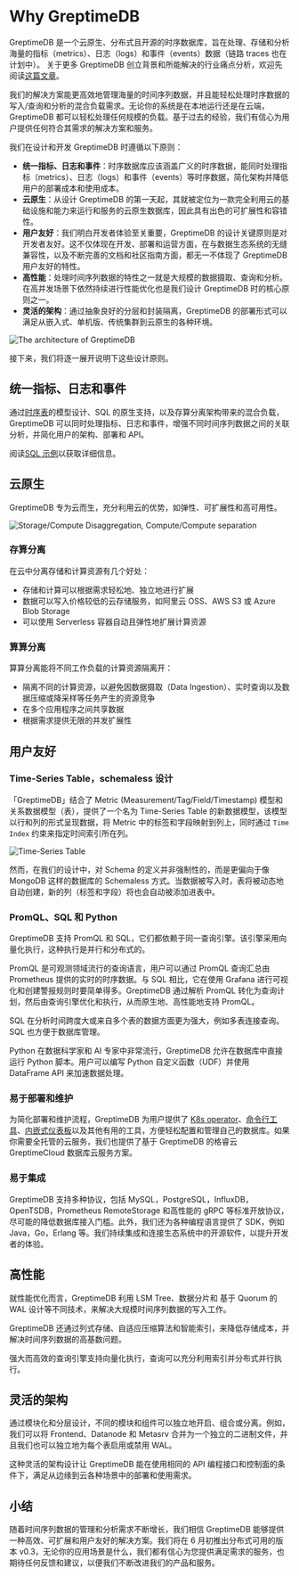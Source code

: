 # Why GreptimeDB

GreptimeDB 是一个云原生、分布式且开源的时序数据库，旨在处理、存储和分析海量的指标（metrics）、日志（logs）和事件（events）数据（链路 traces 也在计划中）。
关于更多 GreptimeDB 创立背景和所能解决的行业痛点分析，欢迎先阅读[这篇文章](https://mp.weixin.qq.com/s/lTXXsBziCIjJJSCQEW-unw)。

我们的解决方案能更高效地管理海量的时间序列数据，并且能轻松处理时序数据的写入/查询和分析的混合负载需求。无论你的系统是在本地运行还是在云端，GreptimeDB 都可以轻松处理任何规模的负载。基于过去的经验，我们有信心为用户提供任何符合其需求的解决方案和服务。

我们在设计和开发 GreptimeDB 时遵循以下原则：

- **统一指标、日志和事件**：时序数据库应该涵盖广义的时序数据，能同时处理指标（metrics）、日志（logs）和事件（events）等时序数据，简化架构并降低用户的部署成本和使用成本。
- **云原生**：从设计 GreptimeDB 的第一天起，其就被定位为一款完全利用云的基础设施和能力来运行和服务的云原生数据库，因此具有出色的可扩展性和容错性。
- **用户友好**：我们明白开发者体验至关重要，GreptimeDB 的设计关键原则是对开发者友好。这不仅体现在开发、部署和运营方面，在与数据生态系统的无缝兼容性，以及不断完善的文档和社区指南方面，都无一不体现了 GreptimeDB 用户友好的特性。
- **高性能**：处理时间序列数据的特性之一就是大规模的数据摄取、查询和分析。在高并发场景下依然持续进行性能优化也是我们设计 GreptimeDB 时的核心原则之一。
- **灵活的架构**：通过抽象良好的分层和封装隔离，GreptimeDB 的部署形式可以满足从嵌入式、单机版、传统集群到云原生的各种环境。

![The architecture of GreptimeDB](/architecture-2.png)

接下来，我们将逐一展开说明下这些设计原则。

## 统一指标、日志和事件

通过[时序表](./data-model)的模型设计、SQL 的原生支持，以及存算分离架构带来的混合负载，GreptimeDB 可以同时处理指标、日志和事件，增强不同时间序列数据之间的关联分析，并简化用户的架构、部署和 API。

阅读[SQL 示例](/user-guide/overview.md#sql-查询示例)以获取详细信息。


## 云原生

GreptimeDB 专为云而生，充分利用云的优势，如弹性、可扩展性和高可用性。

![Storage/Compute Disaggregation, Compute/Compute separation](/storage-compute-disaggregation-compute-compute-separation.png)

### 存算分离

在云中分离存储和计算资源有几个好处：

- 存储和计算可以根据需求轻松地、独立地进行扩展
- 数据可以写入价格较低的云存储服务，如阿里云 OSS、AWS S3 或 Azure Blob Storage
- 可以使用 Serverless 容器自动且弹性地扩展计算资源

### 算算分离

算算分离能将不同工作负载的计算资源隔离开：

- 隔离不同的计算资源，以避免因数据摄取（Data Ingestion）、实时查询以及数据压缩或降采样等任务产生的资源竞争
- 在多个应用程序之间共享数据
- 根据需求提供无限的并发扩展性

## 用户友好

### Time-Series Table，schemaless 设计

「GreptimeDB」结合了 Metric (Measurement/Tag/Field/Timestamp) 模型和关系数据模型（表），提供了一个名为 Time-Series Table 的新数据模型，该模型以行和列的形式呈现数据，将 Metric 中的标签和字段映射到列上，同时通过 `Time Index` 约束来指定时间索引所在列。

![Time-Series Table](/time-series-table.png)

然而，在我们的设计中，对 Schema 的定义并非强制性的，而是更偏向于像 MongoDB 这样的数据库的 Schemaless 方式。当数据被写入时，表将被动态地自动创建，新的列（标签和字段）将也会自动被添加进表中。

### PromQL、SQL 和 Python

GreptimeDB 支持 PromQL 和 SQL，它们都依赖于同一查询引擎。该引擎采用向量化执行，这种执行是并行和分布式的。

PromQL 是可观测领域流行的查询语言，用户可以通过 PromQL 查询汇总由 Prometheus 提供的实时的时序数据。与 SQL 相比，它在使用 Grafana 进行可视化和创建警报规则时要简单得多。GreptimeDB 通过解析 PromQL 转化为查询计划，然后由查询引擎优化和执行，从而原生地、高性能地支持 PromQL。

SQL 在分析时间跨度大或来自多个表的数据方面更为强大，例如多表连接查询。SQL 也方便于数据库管理。

Python 在数据科学家和 AI 专家中非常流行，GreptimeDB 允许在数据库中直接运行 Python 脚本。用户可以编写 Python 自定义函数（UDF）并使用 DataFrame API 来加速数据处理。

### 易于部署和维护

为简化部署和维护流程，GreptimeDB 为用户提供了 [K8s operator](https://github.com/GreptimeTeam/greptimedb-operator)、[命令行工具](https://github.com/GreptimeTeam/gtctl)、[内嵌式仪表板](https://github.com/GreptimeTeam/dashboard)以及其他有用的工具，方便轻松配置和管理自己的数据库。如果你需要全托管的云服务，我们也提供了基于 GreptimeDB 的格睿云 GreptimeCloud 数据库云服务方案。

### 易于集成

GreptimeDB 支持多种协议，包括 MySQL，PostgreSQL，InfluxDB，OpenTSDB，Prometheus RemoteStorage 和高性能的 gRPC 等标准开放协议，尽可能的降低数据库接入门槛。此外，我们还为各种编程语言提供了 SDK，例如 Java，Go，Erlang 等。我们持续集成和连接生态系统中的开源软件，以提升开发者的体验。

## 高性能

就性能优化而言，GreptimeDB 利用 LSM Tree、数据分片和 基于 Quorum 的 WAL 设计等不同技术，来解决大规模时间序列数据的写入工作。

GreptimeDB 还通过列式存储、自适应压缩算法和智能索引，来降低存储成本，并解决时间序列数据的高基数问题。

强大而高效的查询引擎支持向量化执行，查询可以充分利用索引并分布式并行执行。

## 灵活的架构

通过模块化和分层设计，不同的模块和组件可以独立地开启、组合或分离。例如，我们可以将 Frontend、Datanode 和 Metasrv 合并为一个独立的二进制文件，并且我们也可以独立地为每个表启用或禁用 WAL。

这种灵活的架构设计让 GreptimeDB 能在使用相同的 API 编程接口和控制面的条件下，满足从边缘到云各种场景中的部署和使用需求。

## 小结

随着时间序列数据的管理和分析需求不断增长，我们相信 GreptimeDB 能够提供一种高效、可扩展和用户友好的解决方案。我们将在 6 月初推出分布式可用的版本 v0.3，无论你的应用场景是什么，我们都有信心为您提供满足需求的服务，也期待任何反馈和建议，以便我们不断改进我们的产品和服务。
